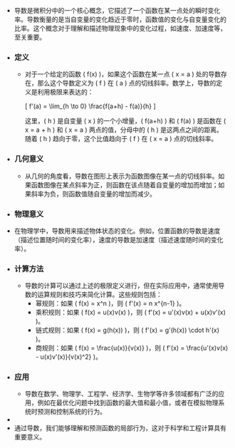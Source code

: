 - 导数是微积分中的一个核心概念，它描述了一个函数在某一点处的瞬时变化率。导数衡量的是当自变量的变化趋近于零时，函数值的变化与自变量变化的比率。这个概念对于理解和描述物理现象中的变化过程，如速度、加速度等，至关重要。
- ### 定义
	- 对于一个给定的函数 \( f(x) \)，如果这个函数在某一点 \( x = a \) 处的导数存在，那么这个导数定义为 \( f \) 在 \( a \) 点的切线斜率。数学上，导数的定义是利用极限来表达的：
	  
	  \[ f'(a) = \lim_{h \to 0} \frac{f(a+h) - f(a)}{h} \]
	  
	  这里，\( h \) 是自变量 \( x \) 的一个小增量，\( f(a+h) \) 和 \( f(a) \) 是函数在 \( x = a + h \) 和 \( x = a \) 两点的值，分母中的 \( h \) 是这两点之间的距离。随着 \( h \) 趋向于零，这个比值趋向于 \( f \) 在 \( x = a \) 点的切线斜率。
- ### 几何意义
	- 从几何的角度看，导数在图形上表示为函数图像在某一点的切线斜率。如果函数图像在某点斜率为正，则函数在该点随着自变量的增加而增加；如果斜率为负，则函数值随自变量的增加而减少。
- ### 物理意义
- 在物理学中，导数用来描述物体状态的变化。例如，位置函数的导数是速度（描述位置随时间的变化率），速度的导数是加速度（描述速度随时间的变化率）。
- ### 计算方法
	- 导数的计算可以通过上述的极限定义进行，但在实际应用中，通常使用导数的运算规则和技巧来简化计算。这些规则包括：
		- 幂规则：如果 \( f(x) = x^n \)，则 \( f'(x) = n x^{n-1} \)。
		- 乘积规则：如果 \( f(x) = u(x)v(x) \)，则 \( f'(x) = u'(x)v(x) + u(x)v'(x) \)。
		- 链式规则：如果 \( f(x) = g(h(x)) \)，则 \( f'(x) = g'(h(x)) \cdot h'(x) \)。
		- 商规则：如果 \( f(x) = \frac{u(x)}{v(x)} \)，则 \( f'(x) = \frac{u'(x)v(x) - u(x)v'(x)}{v(x)^2} \)。
- ### 应用
	- 导数在数学、物理学、工程学、经济学、生物学等许多领域都有广泛的应用，例如在最优化问题中找到函数的最大值和最小值，或者在模拟物理系统时预测和控制系统的行为。
-
- 通过导数，我们能够理解和预测函数的局部行为，这对于科学和工程计算具有重要意义。